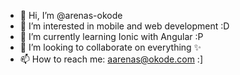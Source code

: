 - 👋 Hi, I’m @arenas-okode
- 👀 I’m interested in mobile and web development :D
- 🌱 I’m currently learning Ionic with Angular :P
- 💞️ I’m looking to collaborate on everything ✨
- 📫 How to reach me: aarenas@okode.com :]

<!---
arenas-okode/arenas-okode is a ✨ special ✨ repository because its `README.md` (this file) appears on your GitHub profile.
You can click the Preview link to take a look at your changes.
--->
